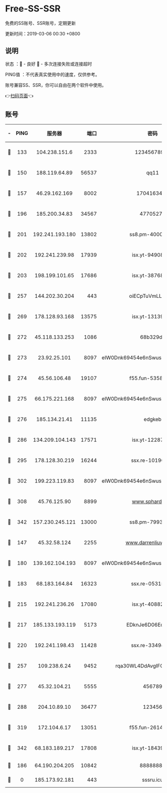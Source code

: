 # Free-SS-SSR

免费的SS账号、SSR账号，定期更新

更新时间：2019-03-06 00:30 +0800

## 说明

状态     ：🙂 - 良好 🙁 - 多次连接失败或连接超时

PING值   ：不代表真实使用中的速度，仅供参考。

账号兼容SS、SSR，你可以自由在两个软件中使用。

👉[扫码页面](https://liesauer.github.io/free-ss-ssr.github.io/)👈

## 账号

|-|PING|服务器|端口|密码|加密方式|区域|
|:----:|:----:|:-----:|-----:|:----:|:----:|:----:|
|🙂|133|104.238.151.6|2333|12345678900|aes-256-cfb|JP|
|🙂|150|188.119.64.89|56537|qq11|aes-256-cfb|RU|
|🙂|157|46.29.162.169|8002|1704163453|aes-256-cfb|RU|
|🙂|196|185.200.34.83|34567|47705279|aes-256-cfb|US|
|🙂|201|192.241.193.180|13802|ss8.pm-40001184|aes-256-cfb|US|
|🙂|202|192.241.239.98|17939|isx.yt-94908149|aes-256-cfb|US|
|🙂|203|198.199.101.65|17686|isx.yt-38768454|aes-256-cfb|US|
|🙂|257|144.202.30.204|443|oiECpTuVmLLxk4Ts|aes-256-cfb|US|
|🙂|269|178.128.93.168|13575|isx.yt-13139523|aes-256-cfb|SG|
|🙂|272|45.118.133.253|1086|68b329da|aes-256-cfb|SG|
|🙂|273|23.92.25.101|8097|eIW0Dnk69454e6nSwuspv9DmS201tQ0D|aes-256-cfb|US|
|🙂|274|45.56.106.48|19107|f55.fun-53586818|aes-256-cfb|US|
|🙂|275|66.175.221.168|8097|eIW0Dnk69454e6nSwuspv9DmS201tQ0D|aes-256-cfb|US|
|🙂|276|185.134.21.41|11135|edgkeb|aes-256-cfb|GB|
|🙂|286|134.209.104.143|17571|isx.yt-12287887|aes-256-cfb|SG|
|🙂|295|178.128.30.219|16244|ssx.re-10190276|aes-256-cfb|SG|
|🙂|302|199.223.119.83|8097|eIW0Dnk69454e6nSwuspv9DmS201tQ0D|aes-256-cfb|US|
|🙂|308|45.76.125.90|8899|www.sphard.com|aes-256-cfb|JP|
|🙂|342|157.230.245.121|13000|ss8.pm-79933809|aes-256-cfb|SG|
|🙂|147|45.32.58.124|2255|www.darrenliuwei.com|aes-256-cfb|JP|
|🙂|180|139.162.104.193|8097|eIW0Dnk69454e6nSwuspv9DmS201tQ0D|aes-256-cfb|JP|
|🙂|183|68.183.164.84|16323|ssx.re-05315643|aes-256-cfb|US|
|🙂|215|192.241.236.26|17080|isx.yt-40882343|aes-256-cfb|US|
|🙂|217|185.133.193.119|5173|EDknJe6D06EoWDaw|aes-256-cfb|US|
|🙂|220|192.241.198.43|11428|ssx.re-33494381|aes-256-cfb|US|
|🙂|257|109.238.6.24|9452|rqa30WL4DdAvgIFG6Fs3znzTa|aes-256-cfb|FR|
|🙂|277|45.32.104.21|5555|456789|aes-256-cfb|SG|
|🙂|288|204.10.89.10|36477|123456|aes-256-cfb|US|
|🙂|319|172.104.6.17|13051|f55.fun-26146872|aes-256-cfb|US|
|🙂|342|68.183.189.217|17808|isx.yt-18439872|aes-256-cfb|SG|
|🙁|186|64.190.204.205|10842|88888888|rc4-md5|US|
|🙁|0|185.173.92.181|443|sssru.icu|rc4-md5|RU|
